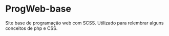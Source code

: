 # ProgWeb-base
Site base de programação web com SCSS. Utilizado para relembrar alguns conceitos de php e CSS.
